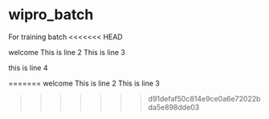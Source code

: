 # wipro_batch
For training batch
<<<<<<< HEAD

welcome
This is line 2
This is line 3

this is line 4

=======
welcome
This is line 2
This is line 3
>>>>>>> d91defaf50c814e9ce0a6e72022bda5e898dde03




